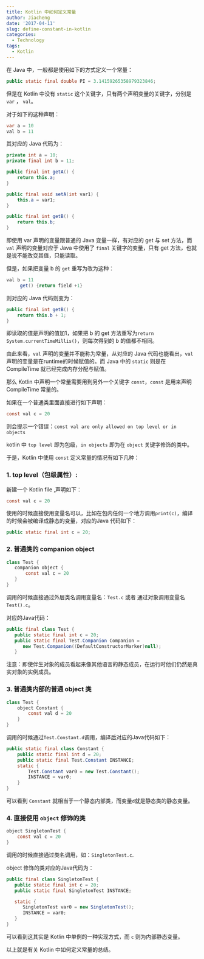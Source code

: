 ```yaml
---
title: Kotlin 中如何定义常量
author: Jiacheng
date: '2017-04-11'
slug: define-constant-in-kotlin
categories:
  - Technology
tags:
  - Kotlin
---
```


在 Java 中，一般都是使用如下的方式定义一个常量：

``` java
public static final double PI = 3.14159265358979323846;
```

但是在 Kotlin 中没有 `static` 这个关键字，只有两个声明变量的关键字，分别是 `var` ， `val`。

对于如下的这种声明：

``` java
var a = 10
val b = 11
```
其对应的 Java 代码为：
``` java 
private int a = 10;
private final int b = 11;

public final int getA() {
    return this.a;
}

public final void setA(int var1) {
    this.a = var1;
}

public final int getB() {
    return this.b;
}
```

即使用 var 声明的变量跟普通的 Java 变量一样，有对应的 get 与 set 方法，而 `val` 声明的变量对应于 Java 中使用了 `final` 关键字的变量，只有 get 方法，也就是说不能改变其值，只能读取。

但是，如果把变量 b 的 `get` 重写为改为这种：
``` java
val b = 11
     get() {return field +1}
```
则对应的 Java 代码则变为：
``` java 
public final int getB() {
    return this.b + 1;
}
```

即读取的值是声明的值加1，如果把 b 的 get 方法重写为`return  System.currentTimeMillis()`，则每次得到的 b 的值都不相同。

由此来看，`val` 声明的变量并不能称为常量，从对应的 Java 代码也能看出，`val` 声明的变量是在runtime的时候赋值的。而 Java 中的 `static`  则是在 CompileTime 就已经完成内存分配与赋值。

那么 Kotlin 中声明一个常量需要用到另外一个关键字 `const`，`const` 是用来声明 CompileTime 常量的。

如果在一个普通类里面直接进行如下声明：

``` java 
const val c = 20 
```

则会提示一个错误：`const val are only allowed on top level or in objects`

kotlin 中 `top level` 即为包级，`in objects` 即为在 `object` 关键字修饰的类中。

于是，Kotlin 中使用 `const` 定义常量的情况有如下几种：

### 1. top level（包级属性）:

新建一个 Kotlin file ,声明如下：

``` java 
const val c = 20
```

使用的时候直接使用变量名可以，比如在包内任何一个地方调用`print(c)`，编译的时候会被编译成静态的变量，对应的Java 代码如下：

``` java
public static final int c = 20;
```

###  2. 普通类的 companion object 
 
 ``` java 
class Test {
    companion object {
        const val c = 20
    }
}
```

调用的时候直接通过外层类名调用变量名：`Test.c` 或者 通过对象调用变量名 `Test().c`。

对应的Java代码：

``` java
public final class Test {
   public static final int c = 20;
   public static final Test.Companion Companion = 
      new Test.Companion((DefaultConstructorMarker)null);
   }
```
注意：即使伴生对象的成员看起来像其他语言的静态成员，在运行时他们仍然是真实对象的实例成员。

### 3. 普通类内部的普通 object 类

``` java
class Test {
    object Constant {
        const val d = 20
    }
}
```
调用的时候通过`Test.Constant.d`调用，编译后对应的Java代码如下：

``` java
public static final class Constant {
    public static final int d = 20;
    public static final Test.Constant INSTANCE;
    static {
        Test.Constant var0 = new Test.Constant();
        INSTANCE = var0;
    }
}
```

可以看到 `Constant` 就相当于一个静态内部类，而变量`d`就是静态类的静态变量。

### 4. 直接使用 `object` 修饰的类

``` java
object SingletonTest {
    const val c = 20
}
```
调用的时候直接通过类名调用，如：`SingletonTest.c`.

object 修饰的类对应的Java代码为：

``` java
public final class SingletonTest {
   public static final int c = 20;
   public static final SingletonTest INSTANCE;

   static {
      SingletonTest var0 = new SingletonTest();
      INSTANCE = var0;
   }
}
```
可以看到这其实是 Kotlin 中单例的一种实现方式，而 `c` 则为内部静态变量。

以上就是有关 Kotlin 中如何定义常量的总结。



